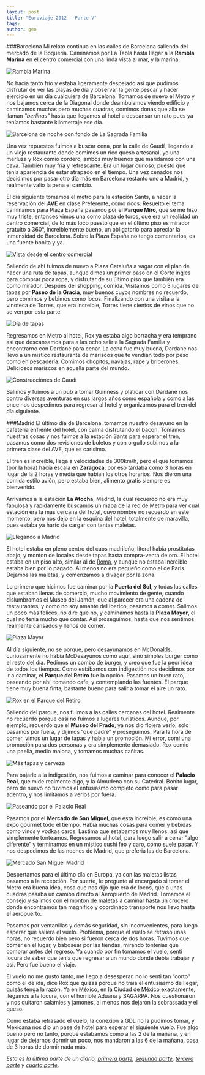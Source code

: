 ```yaml
---
layout: post
title: "Euroviaje 2012 - Parte V"
tags: 
author: geo
---
```

###Barcelona
Mi relato continua en las calles de Barcelona saliendo del mercado de la Boquería. Caminamos por La Tabla hasta llegar a la **Rambla Marina** en el centro comercial con una linda vista al mar, y la marina. 

![Rambla Marina](/content/images/2015/03/DSC08052.JPG)

No hacia tanto frío y estaba ligeramente despejado así que pudimos disfrutar de ver las playas de día y observar la gente pescar y hacer ejercicio en un día cualquiera de Barcelona. Tomamos de nuevo el Metro y nos bajamos cerca de la Diagonal donde deambulamos viendo edificio y caminamos muchas pero muchas cuadras, comimos donas que alla se llaman *"berlinas"* hasta que llegamos al hotel a descansar un rato pues ya teníamos bastante kilometraje ese día. 

![Barcelona de noche con fondo de La Sagrada Familia](/content/images/2015/03/DSC08101.JPG)

Una vez repuestos fuimos a buscar cena, por la calle de Gaudí, llegando a un viejo restaurante donde comimos un rico queso artesanal, yo una merluza y Rox comio cordero, ambos muy buenos que maridamos con una cava. También muy fria y refrescante. Era un lugar curioso, puesto que tenía apariencia de estar atrapado en el tiempo. Una vez cenados nos decidimos por pasar otro día más en Barcelona restanto uno a Madrid, y realmente valio la pena el cambio.

El día siguiente tomamos el metro para la estación Sants, a hacer la reservación del **AVE** en clase Preferente, como ricos. Resuelto el tema caminamos para Plaza España pasando por el **Parque Miro**, que se me hizo muy triste, entonces vimos una como plaza de toros, que era un realidad un centro comercial, de lo más loco puesto que en el último piso es mirador gratuito a 360°, increiblemente bueno, un obligatorio para apreciar la inmensidad de Barcelona. Sobre la Plaza España no tengo comentarios, es una fuente bonita y ya.

![Vista desde el centro comercial](/content/images/2015/03/DSC08115.JPG)

Saliendo de ahi fuimos de nuevo a Plaza Cataluña a vagar con el plan de hacer una ruta de tapas, aunque dimos un primer paso en el Corte ingles para comprar poca ropa, y disfrutar de su último piso que también era como mirador. Despues del shopping, comida. Visitamos como 3 lugares de tapas por **Paseo de la Gracia**, muy buenos cuyos nombres no recuerdo, pero comimos y bebimos como locos. Finalizando con una visita a la vinoteca de Torres, que era increible, Torres tiene cientos de vinos que no se ven por esta parte.

![Día de tapas](/content/images/2015/03/DSC08141.JPG)

Regresamos en Metro al hotel, Rox ya estaba algo borracha y era temprano así que descansamos para a las ocho salir a la Sagrada Familia y encontrarno con Dardane para cenar. La cena fue muy buena, Dardane nos llevo a un mistico restaurante de mariscos que te vendian todo por peso como en pescadería. Comimos chopitos, navajas, rape y briberones. Deliciosos mariscos en aquella parte del mundo. 

![Construcciónes de Gaudí](/content/images/2015/03/DSC08147.JPG)

Salimos y fuimos a un pub a tomar Guinness y platicar con Dardane nos contro diversas aventuras en sus largos años como española y como a las once nos despedimos para regresar al hotel y organizarnos para el tren del día siguiente.

###Madrid
El último día de Barcelona, tomamos nuestro desayuno en la cafetería enfrente del hotel, con calma disfrutando el bacon. Tomamos nuestras cosas y nos fuimos a la estación Sants para esperar el tren, pasamos como dos revisiones de boletos y con orgullo subimos a la primera clase del AVE, que es carisimo. 

El tren es increible, llega a velocidades de 300km/h, pero el que tomamos (por la hora) hacía escala en **Zaragoza**, por eso tardaba como 3 horas en lugar de la 2 horas y media que habían los otros horarios. Nos dieron una comida estilo avión, pero estaba bien, alimento gratis siempre es bienvenido.

Arrivamos a la estación **La Atocha**, Madrid, la cual recuerdo no era muy fabulosa y rapidamente buscamos un mapa de la red de Metro para ver cual estación era la más cercana del hotel, cuyo nombre no recuerdo en este momento, pero nos dejo en la esquina del hotel, totalmente de maravilla, pues estaba ya harto de cargar con tantas maletas.

![Llegando a Madrid](/content/images/2015/03/DSC08159.JPG)

El hotel estaba en pleno centro del caos madrileño, literal había prostitutas abajo, y monton de locales desde tapas hasta compra-venta de oro. El hotel estaba en un piso alto, similar al de [Roma](/tag/roma), y aunque no estaba increible estaba bien por lo pagado. Al menos no era pequeño como el de Paris. Dejamos las maletas, y comenzamos a divagar por la zona.

Lo primero que hicimos fue caminar por la **Puerta del Sol**, y todas las calles que estaban llenas de comercio, mucho movimiento de gente, cuando dislumbramos el Museo del Jamón, que al parecer era una cadena de restaurantes, y como no soy amante del iberico, pasamos a comer. Salimos un poco más felices, no dire que no, y caminamos hasta la **Plaza Mayor**, el cual no tenía mucho que contar. Así proseguimos, hasta que nos sentimos realmente cansados y llenos de comer. 

![Plaza Mayor](/content/images/2015/03/DSC08177.JPG)

Al día siguiente, no se porque, pero desayunamos en McDonalds, curiosamente no había McDesayunos como aquí, sino simples burger como el resto del día. Pedimos un combo de burger, y creo que fue la peor idea de todos los tiempos. Como estábamos con indigestión nos decidimos por ir a caminar, el **Parque del Retiro** fue la opción. Pasamos un buen rato, paseando por ahí, tomando cafe, y contemplando las fuentes. El parque tiene muy buena finta, bastante bueno para salir a tomar el aire un rato.

![Rox en el Parque del Retiro](/content/images/2015/03/DSC08237.JPG)

Saliendo del parque, nos fuimos a las calles cercanas del hotel. Realmente no recuerdo porque casi no fuimos a lugares turisticos. Aunque, por ejemplo, recuerdo que el **Museo del Prado**, ya nos dio flojera verlo, solo pasamos por fuera, y dijimos “que padre” y proseguimos. Para la hora de comer, vimos un lugar de tapas y habia un promoción. Mi error, comi una promoción para dos personas y era simplemente demasiado. Rox comio una paella, medio malona, y tomamos muchas cañitas.

![Más tapas y cerveza](/content/images/2015/03/DSC08269.JPG)

Para bajarle a la indigestión, nos fuimos a caminar para conocer el **Palacio Real**, que mide realmente algo, y la Almudena con su Catedral. Bonito lugar, pero de nuevo no tuvimos el entusiasmo completo como para pasar adentro, y nos limitamos a verlos por fuera. 

![Paseando por el Palacio Real](/content/images/2015/03/DSC08287.JPG)

Pasamos por el **Mercado de San Miguel**, que esta increible, es como una expo gourmet todo el tiempo. Había muchas cosas para comer y bebidas como vinos y vodkas caros. Lastima que estabamos muy llenos, así que simplemente tonteamos. Regresamos al hotel, para luego salir a cenar “algo diferente” y terminamos en un mistico sushi feo y caro, como suele pasar. Y nos despedimos de las noches de Madrid, que preferia las de Barcelona.

![Mercado San Miguel Madrid](/content/images/2015/03/DSC08311.JPG)

Despertamos para el último día en Europa, ya con las maletas listas pasamos a la recepción. Por suerte, le pregunte al encargado si tomar el Metro era buena idea, cosa que nos dijo que era de locos, que a unas cuadras pasaba un camión directo al Aeropuerto de Madrid. Tomamos el consejo y salimos con el monton de maletas a caminar hasta un crucero donde encontramos tan magnifico y coordinado transporte nos llevo hasta el aeropuerto.

Pasamos por ventanillas y demás seguridad, sin inconvenientes, para luego esperar que saliera el vuelo. Problema, porque el vuelo se retraso unas horas, no recuerdo bien pero si fueron cerca de dos horas. Tuvimos que comer en el lugar, y babosear por las tiendas, mirando tonterías que comprar antes del regreso. Ya cuando por fin tomamos el vuelo, senti locura de saber que tenía que regresar a un mundo donde debía trabajar y así. Pero fue bueno el viaje. 

El vuelo no me gusto tanto, me llego a desesperar, no lo senti tan “corto” como el de ida, dice Rox que quizas porque no traia el entusiasmo de llegar, quizás tenga la razón. Ya en [México](/tag/mexico), en la [Ciudad de México](/tag/ciudad-de-mexico) exactamente, llegamos a la locura, con el horrible Aduana y SAGARPA. Nos cuestionaron y nos quitaron salamies y jamones, al menos nos dejaron la sobrassada y el queso. 

Como estaba retrasado el vuelo, la conexión a GDL no la pudimos tomar, y Mexicana nos dio un pase de hotel para esperar el siguiente vuelo. Fue algo bueno pero no tanto, porque estabamos como a las 2 de la mañana, y en lugar de dejarnos dormir un poco, nos mandaron a las 6 de la mañana, cosa de 3 horas de dormir nada más.

*Esta es la última parte de un diario, [primera parte](/euroviaje-2012/), [segunda parte](/euroviaje-2012-parte-ii/), [tercera parte](/euroviaje-2012-parte-iii/) y [cuarta parte](/euroviaje-2012-parte-iv/).*